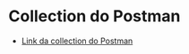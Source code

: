 # Collection do Postman

* [Link da collection do Postman](https://api.postman.com/collections/8396191-d6823e39-baed-475a-b036-3b3a80b85555?access_key=PMAT-01GT1Z9QAVT6MWQV49SY7PWRB7)